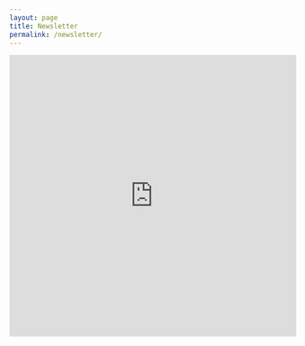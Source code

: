 ```yaml
---
layout: page
title: Newsletter
permalink: /newsletter/
---
```

<iframe src="https://app.e2ma.net/app2/audience/signup/1921180/1912628/" width="510" height="500" frameborder="0"></iframe>

